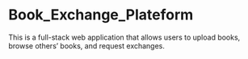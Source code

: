 # Book_Exchange_Plateform
This is a full-stack web application that allows users to upload books, browse others’ books, and request exchanges.
